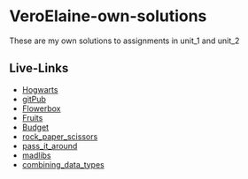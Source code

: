 # VeroElaine-own-solutions
These are my own solutions to assignments in unit_1 and unit_2

## Live-Links
 * [Hogwarts](https://veroelaine.github.io/VeroElaine-own-solutions/Hogwarts/)
 * [gitPub]()
 * [Flowerbox]()
 * [Fruits]()
 * [Budget]()
 * [rock_paper_scissors]()
 * [pass_it_around]()
 * [madlibs]()
 * [combining_data_types]()
